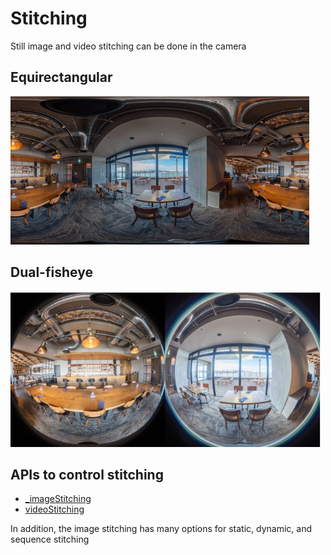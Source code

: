 # Stitching

Still image and video stitching can be done in the camera

## Equirectangular

![equirectangular](images/stitching/equirectangular.png)

## Dual-fisheye

![dual-fisheye](images/stitching/dual-fisheye.png)

## APIs to control stitching

* [_imageStitching](https://github.com/ricohapi/theta-api-specs/blob/main/theta-web-api-v2.1/options/_image_stitching.md)
* [videoStitching](https://github.com/ricohapi/theta-api-specs/blob/main/theta-web-api-v2.1/options/video_stitching.md)

In addition, the image stitching has many options for static, dynamic, and sequence stitching
